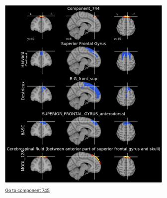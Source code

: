 


![744](preliminary/744.jpg "Component 744")

[Go to component 745](https://parietal-inria.github.io/MODL_atlas/1024/745 "Component 745")